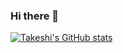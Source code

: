 ### Hi there 👋

<!--
**Takeshi-mi/takeshi-mi** is a ✨ _special_ ✨ repository because its `README.md` (this file) appears on your GitHub profile.

Here are some ideas to get you started:

- 🔭 I’m currently working on ...
- 🌱 I’m currently learning ...
- 👯 I’m looking to collaborate on ...
- 🤔 I’m looking for help with ...
- 💬 Ask me about ...
- 📫 How to reach me: ...
- 😄 Pronouns: ...
- ⚡ Fun fact: ...
-->
[![Takeshi's GitHub stats](https://github-readme-stats.vercel.app/api?username=takeshi-mi)](https://github.com/anuraghazra/github-readme-stats)
